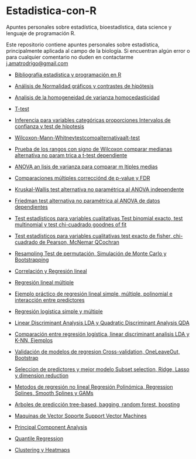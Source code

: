 # Estadistica-con-R
Apuntes personales sobre estadística, bioestadística, data science y lenguaje de programación R.

Este repositorio contiene apuntes personales sobre estadística, principalmente aplicada al campo de la biología. Si encuentran algún error o para cualquier comentario no duden en contactarme j.amatrodrigo@gmail.com

+ [Bibliografía estadística y programación en R](https://github.com/JoaquinAmatRodrigo/Estadistica-con-R/blob/master/0_0_Bibliograf%C3%ADa_estad%C3%ADstica_y_programaci%C3%B3n_en_R.pdf)

+ [Análisis de  Normalidad gráficos y contrastes de hipótesis]()

+ [Analisis de la homogeneidad de varianza  homocedasticidad]()

+ [T-test]()

+ [Inferencia para variables categóricas  proporciones  Intervalos de confianza y test de hípotesis]()

+ [Wilcoxon-Mann-Whitneytestcomoalternativaalt-test]()

+ [Prueba de los rangos con signo de Wilcoxon  comparar medianas  alternativa no param  trica a t-test dependiente]()

+ [ANOVA an  lisis de varianza para comparar m  ltiples medias]()

+ [Comparaciones múltiples  correcciónd de p-value y FDR]()

+ [Kruskal-Wallis test alternativa no paramétrica al ANOVA independente]()

+ [Friedman test alternativa no paramétrica al ANOVA de datos dependientes]()

+ [Test estadísticos para variables cualitativas Test binomial exacto, test multinomial y test chi-cuadrado goodnes of fit]()

+ [Test estadísticos para variables cualitativas test exacto de fisher, chi-cuadrado de Pearson, McNemar QCochran]()

+ [Resampling Test de permutación, Simulación de Monte Carlo y Bootstrapping]()

+ [Correlación y Regresión lineal]()

+ [Regresión lineal múltiple]()

+ [Ejemplo práctico de regresión lineal simple, múltiple, polinomial e interacción entre predictores]()

+ [Regresión logística simple y múltiple]()

+ [Linear Discriminant Analysis LDA y Quadratic Discriminant Analysis QDA]()

+ [Comparación entre regresión logística, linear discriminant analisis  LDA  y K-NN, Ejemplos]()

+ [Validación de modelos de regresion Cross-validation, OneLeaveOut, Bootstrap]()

+ [Seleccion de predictores y mejor modelo Subset selection, Ridge, Lasso y dimension reduction]()

+ [Metodos de regresión no lineal Regresión Polinómica, Regression Splines, Smooth Splines y GAMs]()

+ [Arboles de predicción  tree-based, bagging, random forest, boosting]()

+ [Maquinas de Vector Soporte Support Vector Machines]()

+ [Principal Component Analysis]()

+ [Quantile Regression]()

+ [Clustering y Heatmaps]()
